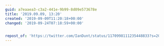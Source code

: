 ```yaml
---
guid: a7eaaea3-c3a2-441e-9b99-8d09e573678e
title: '2019.09.09, 13:20'
created: '2019-09-09T11:20:18+00:00'
changed: '2019-09-24T07:18:59+00:00'


repost_of: 'https://twitter.com/IanDunt/status/1170998111235448833?s=20'
---
```


